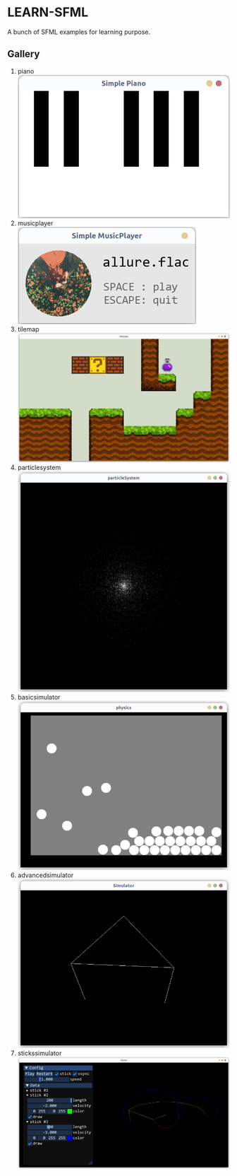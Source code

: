 # LEARN-SFML

A bunch of SFML examples for learning purpose.

## Gallery

1. piano ![](res/screenshots/2023-10-29_00-31.png)
2. musicplayer ![](res/screenshots/2023-10-29_00-32.png)
3. tilemap ![](res/screenshots/2023-10-29_00-33.png)
3. particlesystem ![](res/screenshots/2023-10-29_00-32_1.png)
4. basicsimulator ![](res/screenshots/2023-10-29_00-35.png)
5. advancedsimulator ![](res/screenshots/2023-10-29_00-34_1.png)
6. stickssimulator ![](res/screenshots/2023-10-29_00-34.png)